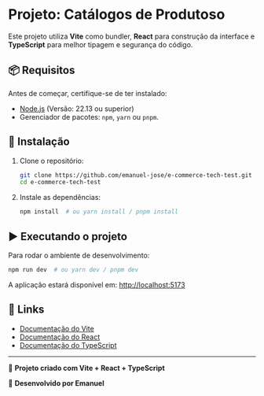 # Projeto: Catálogos de Produtoso

Este projeto utiliza **Vite** como bundler, **React** para construção da interface e **TypeScript** para melhor tipagem e segurança do código.

## 📦 Requisitos

Antes de começar, certifique-se de ter instalado:

- [Node.js](https://nodejs.org/) (Versão: 22.13 ou superior)
- Gerenciador de pacotes: `npm`, `yarn` ou `pnpm`.

## 🚀 Instalação

1. Clone o repositório:
   ```sh
   git clone https://github.com/emanuel-jose/e-commerce-tech-test.git
   cd e-commerce-tech-test
   ```

2. Instale as dependências:
   ```sh
   npm install  # ou yarn install / pnpm install
   ```

## ▶️ Executando o projeto

Para rodar o ambiente de desenvolvimento:
```sh
npm run dev  # ou yarn dev / pnpm dev
```

A aplicação estará disponível em: [http://localhost:5173](http://localhost:5173)


## 🔗 Links
- [Documentação do Vite](https://vitejs.dev/)
- [Documentação do React](https://react.dev/)
- [Documentação do TypeScript](https://www.typescriptlang.org/)

---

🚀 **Projeto criado com Vite + React + TypeScript**

🚀 **Desenvolvido por Emanuel**


